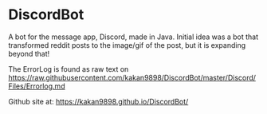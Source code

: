 # DiscordBot
A bot for the message app, Discord, made in Java. Initial idea was a bot that transformed reddit posts to the image/gif of the post, but
it is expanding beyond that!

The ErrorLog is found as raw text on https://raw.githubusercontent.com/kakan9898/DiscordBot/master/Discord/Files/Errorlog.md

Github site at: https://kakan9898.github.io/DiscordBot/
